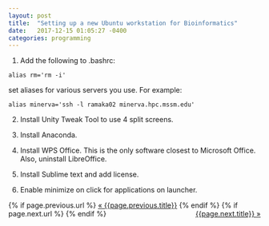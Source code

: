 ```yaml
---
layout: post
title:  "Setting up a new Ubuntu workstation for Bioinformatics"
date:   2017-12-15 01:05:27 -0400
categories: programming
---
```

1. Add the following to .bashrc:

`alias rm='rm -i'`

set aliases for various servers you use. For example:

`alias minerva='ssh -l ramaka02 minerva.hpc.mssm.edu'`

2. Install Unity Tweak Tool to use 4 split screens.

3. Install Anaconda.

4. Install WPS Office. This is the only software closest to Microsoft Office. Also, uninstall LibreOffice.

5. Install Sublime text and add license.

6. Enable minimize on click for applications on launcher. 

<div class="Previous-next">
  {% if page.previous.url %}
    <a class="previous" href="{{page.previous.url}}">&laquo; {{page.previous.title}}</a>
  {% endif %}
  {% if page.next.url %}
    <a class="next" style="float:right" href="{{page.next.url}}">{{page.next.title}} &raquo;</a>
  {% endif %}
</div>
